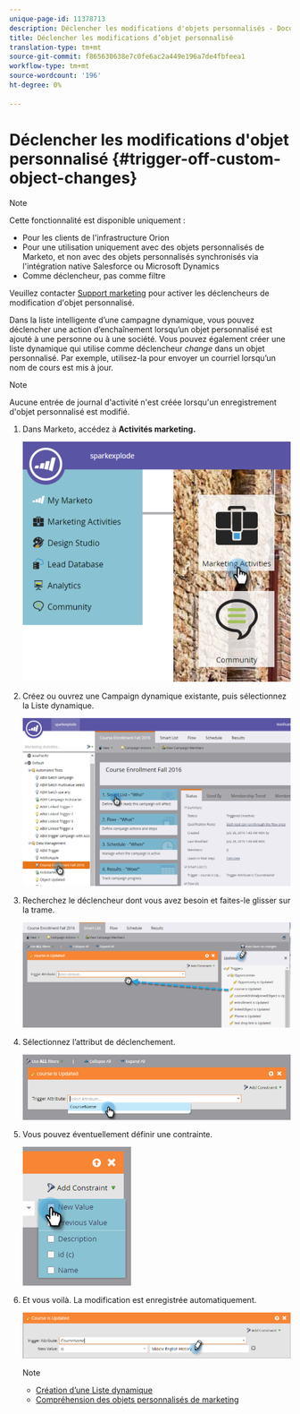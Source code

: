 ```yaml
---
unique-page-id: 11378713
description: Déclencher les modifications d'objets personnalisés - Documents marketing - Documentation du produit
title: Déclencher les modifications d’objet personnalisé
translation-type: tm+mt
source-git-commit: f865630638e7c0fe6ac2a449e196a7de4fbfeea1
workflow-type: tm+mt
source-wordcount: '196'
ht-degree: 0%

---
```



# Déclencher les modifications d&#39;objet personnalisé {#trigger-off-custom-object-changes}

>[!NOTE]
>
>Cette fonctionnalité est disponible uniquement :
>
>* Pour les clients de l&#39;infrastructure Orion
>* Pour une utilisation uniquement avec des objets personnalisés de Marketo, et non avec des objets personnalisés synchronisés via l&#39;intégration native Salesforce ou Microsoft Dynamics
>* Comme déclencheur, pas comme filtre

>
>
Veuillez contacter [Support marketing](https://nation.marketo.com/t5/Support/ct-p/Support) pour activer les déclencheurs de modification d&#39;objet personnalisé.

Dans la liste intelligente d’une campagne dynamique, vous pouvez déclencher une action d’enchaînement lorsqu’un objet personnalisé est ajouté à une personne ou à une société. Vous pouvez également créer une liste dynamique qui utilise comme déclencheur *change* dans un objet personnalisé. Par exemple, utilisez-la pour envoyer un courriel lorsqu’un nom de cours est mis à jour.

>[!NOTE]
>
>Aucune entrée de journal d&#39;activité n&#39;est créée lorsqu&#39;un enregistrement d&#39;objet personnalisé est modifié.

1. Dans Marketo, accédez à **Activités marketing.**

   ![](assets/image2016-7-25-15-3a49-3a52.png)

1. Créez ou ouvrez une Campaign dynamique existante, puis sélectionnez la Liste dynamique.

   ![](assets/image2016-7-25-16-3a9-3a19.png)

1. Recherchez le déclencheur dont vous avez besoin et faites-le glisser sur la trame.

   ![](assets/image2016-7-25-16-3a16-3a43.png)

1. Sélectionnez l’attribut de déclenchement.

   ![](assets/image2016-7-25-16-3a21-3a42.png)

1. Vous pouvez éventuellement définir une contrainte.

   ![](assets/image2016-9-6-14-3a25-3a22.png)

1. Et vous voilà. La modification est enregistrée automatiquement.

   ![](assets/image2016-9-6-14-3a25-3a54.png)

   >[!NOTE]
   >
   >* [Création d’une Liste dynamique](/help/marketo/product-docs/core-marketo-concepts/smart-lists-and-static-lists/creating-a-smart-list/create-a-smart-list.md)
   >* [Compréhension des objets personnalisés de marketing](/help/marketo/product-docs/administration/marketo-custom-objects/understanding-marketo-custom-objects.md)

